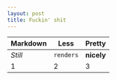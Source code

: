 ```yaml
---
layout: post
title: Fuckin' shit
---
```


Markdown | Less | Pretty
--- | --- | ---
*Still* | `renders` | **nicely**
1 | 2 | 3
